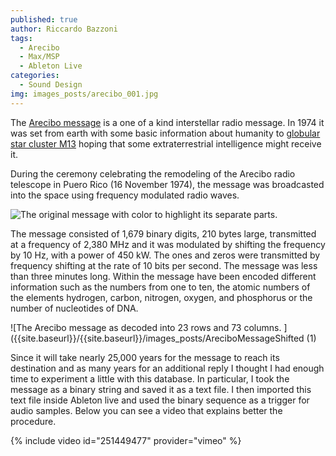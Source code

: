 ```yaml
---
published: true
author: Riccardo Bazzoni
tags:
  - Arecibo
  - Max/MSP
  - Ableton Live
categories:
  - Sound Design
img: images_posts/arecibo_001.jpg
---
```

The [Arecibo message](https://en.wikipedia.org/wiki/Arecibo_message) is a one of a kind interstellar radio message. In 1974 it was set from earth with some basic information about humanity to [globular star cluster M13](https://en.wikipedia.org/wiki/Messier_13) hoping that some extraterrestrial intelligence might receive it.

During the ceremony celebrating the remodeling of the Arecibo radio telescope in Puero Rico (16 November 1974), the message was broadcasted into the space using frequency modulated radio waves.


![The original message with color to highlight its separate parts.]({{site.baseurl}}/{{site.baseurl}}/images_posts/Arecibo_message.jpg)


The message consisted of 1,679 binary digits, 210 bytes large, transmitted at a frequency of 2,380 MHz and it was modulated by shifting the frequency by 10 Hz, with a power of 450 kW. The ones and zeros were transmitted by frequency shifting at the rate of 10 bits per second. The message was less than three minutes long.
Within the message have been encoded different information such as the numbers from one to ten, the atomic numbers of the elements hydrogen, carbon, nitrogen, oxygen, and phosphorus or the number of nucleotides of DNA.

![The Arecibo message as decoded into 23 rows and 73 columns. ]({{site.baseurl}}/{{site.baseurl}}/images_posts/AreciboMessageShifted (1)

Since it will take nearly 25,000 years for the message to reach its destination and as many years for an additional reply I thought I had enough time to experiment a little with this database. 
In particular, I took the message as a binary string and saved it as a text file. I then imported this text file inside Ableton live and used the binary sequence as a trigger for audio samples. Below you can see a video that explains better the procedure.



{% include video id="251449477" provider="vimeo" %}
